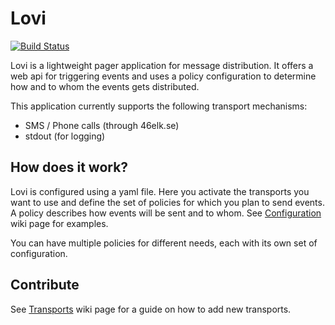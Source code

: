 # Lovi

[![Build Status](https://travis-ci.org/pakerfeldt/lovi.svg?branch=master)](https://travis-ci.org/pakerfeldt/lovi)

Lovi is a lightweight pager application for message distribution. It offers a web api for triggering events and uses a policy configuration to determine how and to whom the events gets distributed.

This application currently supports the following transport mechanisms:

- SMS / Phone calls (through 46elk.se)
- stdout (for logging)

## How does it work?

Lovi is configured using a yaml file. Here you activate the transports you want to use and define the set of policies for which you plan to send events. A policy describes how events will be sent and to whom. See [Configuration](https://github.com/pakerfeldt/lovi/wiki/Configuration) wiki page for examples.

You can have multiple policies for different needs, each with its own set of configuration.

## Contribute

See [Transports](https://github.com/pakerfeldt/lovi/wiki/Transports) wiki page for a guide on how to add new transports.
